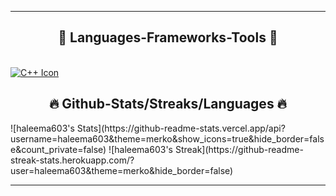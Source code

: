 <hr/>
<h2 align="center">🔧 Languages-Frameworks-Tools 🔧</h2>
</br>
<div align="center">
</a>
</div>
<a href="https://skillicons.dev">
  <img src="https://skillicons.dev/icons?i=cpp&theme=dark" alt="C++ Icon" />
</a>
<h2 align="center">🔥 Github-Stats/Streaks/Languages 🔥</h2>
![haleema603's Stats](https://github-readme-stats.vercel.app/api?username=haleema603&theme=merko&show_icons=true&hide_border=false&count_private=false)
![haleema603's Streak](https://github-readme-streak-stats.herokuapp.com/?user=haleema603&theme=merko&hide_border=false)
</br>
<hr/>

